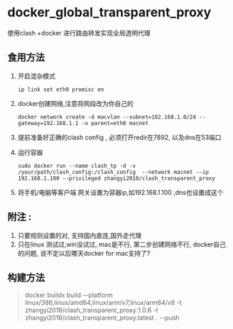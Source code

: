 # docker_global_transparent_proxy
使用clash +docker 进行路由转发实现全局透明代理

## 食用方法
1. 开启混杂模式

    `ip link set eth0 promisc on`

1. docker创建网络,注意将网段改为你自己的

    `docker network create -d macvlan --subnet=192.168.1.0/24 --gateway=192.168.1.1 -o parent=eth0 macnet`

1. 提前准备好正确的clash config , 必须打开redir在7892, 以及dns在53端口

1. 运行容器

    `sudo docker run --name clash_tp -d -v /your/path/clash_config:/clash_config  --network macnet --ip 192.168.1.100 --privileged zhangyi2018/clash_transparent_proxy`

1. 将手机/电脑等客户端 网关设置为容器ip,如192.168.1.100 ,dns也设置成这个


## 附注 : 

1. 只要规则设置的对, 支持国内直连,国外走代理
1. 只在linux 测试过,win没试过, mac是不行, 第二步创建网络不行, docker自己的问题, 说不定以后哪天docker for mac支持了?

## 构建方法
> docker buildx build --platform linux/386,linux/amd64,linux/arm/v7,linux/arm64/v8 -t zhangyi2018/clash_transparent_proxy:1.0.6 -t zhangyi2018/clash_transparent_proxy:latest . --push

